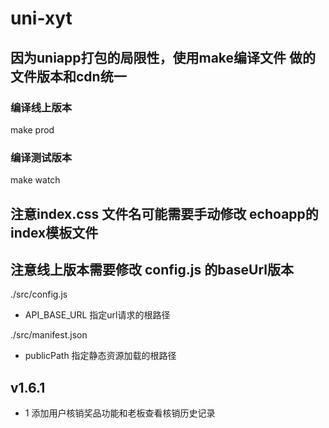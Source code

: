 # uni-xyt

## 因为uniapp打包的局限性，使用make编译文件 做的文件版本和cdn统一

### 编译线上版本
make prod

### 编译测试版本
make watch

## 注意index.css  文件名可能需要手动修改 echoapp的index模板文件

## 注意线上版本需要修改 config.js 的baseUrl版本

./src/config.js 
- API_BASE_URL  指定url请求的根路径

./src/manifest.json
- publicPath 指定静态资源加载的根路径

## v1.6.1 
- 1 添加用户核销奖品功能和老板查看核销历史记录